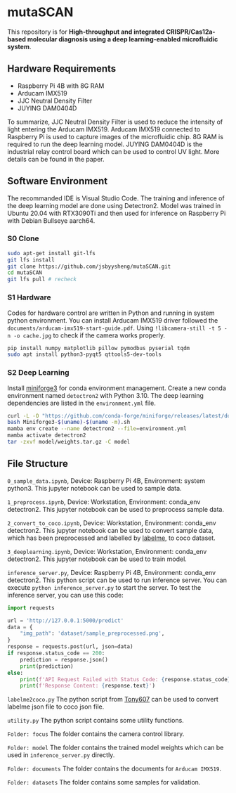 # mutaSCAN

This repository is for **High-throughput and integrated CRISPR/Cas12a-based molecular diagnosis using a deep learning-enabled microfluidic system**.

## Hardware Requirements
- Raspberry Pi 4B with 8G RAM
- Arducam IMX519
- JJC Neutral Density Filter
- JUYING DAM0404D

To summarize, JJC Neutral Density Filter is used to reduce the intensity of light entering the Arducam IMX519. Arducam IMX519 connected to Raspberry Pi is used to capture images of the microfluidic chip. 8G RAM is required to run the deep learning model. JUYING DAM0404D is the industrial relay control board which can be used to control UV light. More details can be found in the paper.

## Software Environment
The recommanded IDE is Visual Studio Code. The training and inference of the deep learning model are done using Detectron2. Model was trained in Ubuntu 20.04 with RTX3090Ti and then used for inference on Raspberry Pi with Debian Bullseye aarch64.

### S0 Clone
```bash
sudo apt-get install git-lfs
git lfs install
git clone https://github.com/jsbyysheng/mutaSCAN.git
cd mutaSCAN
git lfs pull # recheck
```

### S1 Hardware
Codes for hardware control are written in Python and running in system python environment. You can install Arducam IMX519 driver followed the `documents/arducam-imx519-start-guide.pdf`. Using `!libcamera-still -t 5 -n -o cache.jpg` to check if the camera works properly.

```bash
pip install numpy matplotlib pillow pymodbus pyserial tqdm
sudo apt install python3-pyqt5 qttools5-dev-tools
```

### S2 Deep Learning
Install [miniforge3](https://github.com/conda-forge/miniforge) for conda environment management. Create a new conda environment named `detectron2` with Python 3.10. The deep learning dependencies are listed in the `environment.yml` file.
```bash
curl -L -O "https://github.com/conda-forge/miniforge/releases/latest/download/Miniforge3-$(uname)-$(uname -m).sh"
bash Miniforge3-$(uname)-$(uname -m).sh
mamba env create --name detectron2 --file=environment.yml
mamba activate detectron2
tar -zxvf model/weights.tar.gz -C model
```

## File Structure
`0_sample_data.ipynb`, Device: Raspberry Pi 4B, Environment: system python3. This jupyter notebook can be used to sample data.

`1_preprocess.ipynb`, Device: Workstation, Environment: conda_env detectron2. This jupyter notebook can be used to preprocess sample data.

`2_convert_to_coco.ipynb`, Device: Workstation, Environment: conda_env detectron2. This jupyter notebook can be used to convert sample data, which has been preprocessed and labelled by [labelme](https://github.com/labelmeai/labelme), to coco dataset.

`3_deeplearning.ipynb`, Device: Workstation, Environment: conda_env detectron2. This jupyter notebook can be used to train model.

`inference_server.py`, Device: Raspberry Pi 4B, Environment: conda_env detectron2. This python script can be used to run inference server. You can execute `python inference_server.py` to start the server. To test the inference server, you can use this code:
```python
import requests

url = 'http://127.0.0.1:5000/predict'
data = {
    "img_path": 'dataset/sample_preprocessed.png',
}
response = requests.post(url, json=data)
if response.status_code == 200:
    prediction = response.json()
    print(prediction)
else:
    print(f'API Request Failed with Status Code: {response.status_code}')
    print(f'Response Content: {response.text}')
```

`labelme2coco.py` The python script from [Tony607](https://github.com/Tony607/labelme2coco) can be used to convert labelme json file to coco json file.

`utility.py` The python script contains some utility functions.

`Folder: focus` The folder contains the camera control library.

`Folder: model` The folder contains the trained model weights which can be used in `inference_server.py` directly.

`Folder: documents` The folder contains the documents for `Arducam IMX519`.

`Folder: datasets` The folder contains some samples for validation.
